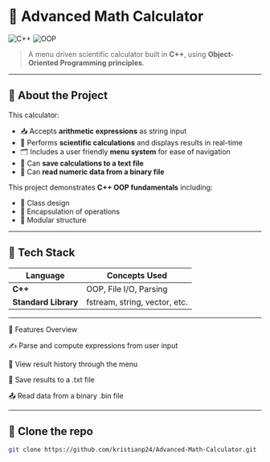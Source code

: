 # 🧮 Advanced Math Calculator

![C++](https://img.shields.io/badge/C++-17-blue?logo=c%2B%2B&logoColor=white)
![OOP](https://img.shields.io/badge/OOP-Object%20Oriented-brightgreen)

> A menu driven scientific calculator built in **C++**, using **Object-Oriented Programming principles**.

---

## 📘 About the Project

This calculator:
- 📥 Accepts **arithmetic expressions** as string input
- 🔢 Performs **scientific calculations** and displays results in real-time
- 🗂️ Includes a user friendly **menu system** for ease of navigation
- 💾 Can **save calculations to a text file**
- 📁 Can **read numeric data from a binary file**
  
This project demonstrates **C++ OOP fundamentals** including:
- 🧱 Class design
- 🔄 Encapsulation of operations
- 🧠 Modular structure

---

## 🧰 Tech Stack

| Language | Concepts Used        |
|----------|----------------------|
| **C++**  | OOP, File I/O, Parsing |
| **Standard Library** | fstream, string, vector, etc. |

---

📂 Features Overview

✍️ Parse and compute expressions from user input

🧾 View result history through the menu

💾 Save results to a .txt file

📤 Read data from a binary .bin file


---

## 🚀 Clone the repo

   ```bash
   git clone https://github.com/kristianp24/Advanced-Math-Calculator.git
```

